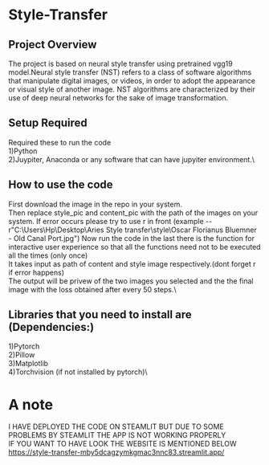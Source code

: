 # Style-Transfer
## Project Overview
The project is based on neural style transfer using pretrained vgg19 model.Neural style transfer (NST) refers to a class of software algorithms that manipulate digital images, or videos, in order to adopt the appearance or visual style of another image. NST algorithms are characterized by their use of deep neural networks for the sake of image transformation.

## Setup Required
Required these to run the code\
1)Python\
2)Juypiter, Anaconda or any software that can have jupyiter environment.\

## How to use the code
First download the image in the repo in your system.\
Then replace style_pic and content_pic with the path of the images on your system. If error occurs please try to use r in front (example -- r"C:\Users\Hp\Desktop\Aries Style transfer\style\Oscar Florianus Bluemner - Old Canal Port.jpg")
Now run the code in the last there is the function for interactive user experience so that all the functions need not to be executed all the times (only once)\
It takes input as path of content and style image respectively.(dont forget r if error happens)\
The output will be privew of the two images you selected and the the final image with the loss obtained after every 50 steps.\

## Libraries that you need to install are (Dependencies:)
1)Pytorch\
2)Pillow\
3)Matplotlib\
4)Torchvision (if not installed by pytorch)\

# A note
I HAVE DEPLOYED THE CODE ON STEAMLIT BUT DUE TO SOME PROBLEMS BY STEAMLIT THE APP IS NOT WORKING PROPERLY\
IF YOU WANT TO HAVE LOOK THE WEBSITE IS MENTIONED BELOW\
https://style-transfer-mby5dcagzymkgmac3nnc83.streamlit.app/
